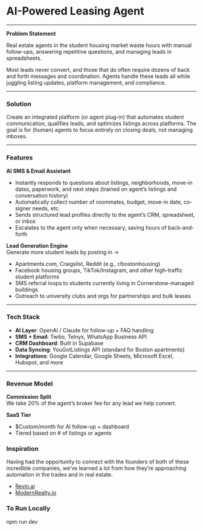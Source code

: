 # AI-Powered Leasing Agent

---

**Problem Statement**  

Real estate agents in the student housing market waste hours with manual follow-ups, answering repetitive questions, and managing leads in spreadsheets.

Most leads never convert, and those that do often require dozens of back and forth messages and coordination. Agents handle these leads all while juggling listing updates, platform management, and compliance.

---

### Solution

Create an integrated platform (or agent plug-in) that automates student communication, qualifies leads, and optimizes listings across platforms. The goal is for (human) agents to focus entirely on closing deals, not managing inboxes.

---

### Features

**AI SMS & Email Assistant**  
- Instantly responds to questions about listings, neighborhoods, move-in dates, paperwork, and next steps (trained on agent’s listings and conversation history)  
- Automatically collect number of roommates, budget, move-in date, co-signer needs, etc.  
- Sends structured lead profiles directly to the agent’s CRM, spreadsheet, or inbox  
- Escalates to the agent only when necessary, saving hours of back-and-forth  

**Lead Generation Engine**  
Generate more student leads by posting in →  
- Apartments.com, Craigslist, Reddit (e.g., r/bostonhousing)  
- Facebook housing groups, TikTok/Instagram, and other high-traffic student platforms  
- SMS referral loops to students currently living in Cornerstone-managed buildings  
- Outreach to university clubs and orgs for partnerships and bulk leases  

---

### Tech Stack

- **AI Layer**: OpenAI / Claude for follow-up + FAQ handling  
- **SMS + Email**: Twilio, Telnyx, WhatsApp Business API  
- **CRM Dashboard**: Built in Supabase  
- **Data Syncing**: YouGotListings API (standard for Boston apartments) 
- **Integrations**: Google Calendar, Google Sheets, Microsoft Excel, Hubspot, and more 

---

### Revenue Model

**Commission Split**  
We take 20% of the agent’s broker fee for any lead we help convert.

**SaaS Tier**
- $Custom/month for AI follow-up + dashboard  
- Tiered based on # of listings or agents

### Inspiration
Having had the opportunity to connect with the founders of both of these incredible companies, we’ve learned a lot from how they’re approaching automation in the trades and in real estate.
- [Revin.ai](https://www.revin.ai/)  
- [ModernRealty.io](https://www.modernrealty.io/)

### To Run Locally 
npm run dev
